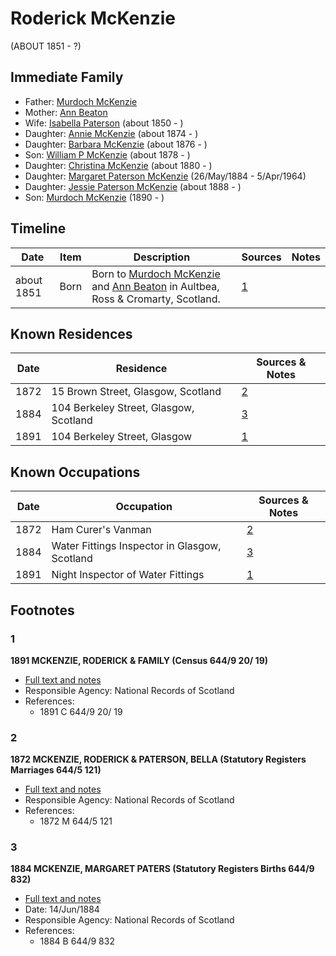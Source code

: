 ﻿---
layout: person
subject_key: i76793596
permalink: /people/i76793596
---

# Roderick McKenzie
(ABOUT 1851 - ?)

## Immediate Family

* Father: [Murdoch McKenzie](./@1568232@-murdoch-mckenzie-b-d.md)
* Mother: [Ann Beaton](./@23061759@-ann-beaton-b-d.md)
* Wife: [Isabella Paterson](./@24882788@-isabella-paterson-b1850-d.md) (about 1850 - )
* Daughter: [Annie McKenzie](./@80021760@-annie-mckenzie-b1874-d.md) (about 1874 - )
* Daughter: [Barbara McKenzie](./@18932462@-barbara-mckenzie-b1876-d.md) (about 1876 - )
* Son: [William P McKenzie](./@51734912@-william-p-mckenzie-b1878-d.md) (about 1878 - )
* Daughter: [Christina McKenzie](./@25915316@-christina-mckenzie-b1880-d.md) (about 1880 - )
* Daughter: [Margaret Paterson McKenzie](./@88610293@-margaret-paterson-mckenzie-b1884-5-26-d1964-4-5.md) (26/May/1884 - 5/Apr/1964)
* Daughter: [Jessie Paterson McKenzie](./@2043547@-jessie-paterson-mckenzie-b1888-d.md) (about 1888 - )
* Son: [Murdoch McKenzie](./@99087108@-murdoch-mckenzie-b1890-d.md) (1890 - )

## Timeline

Date | Item | Description | Sources | Notes
---|---|---|---|---
about 1851 | Born | Born to [Murdoch McKenzie](./@1568232@-murdoch-mckenzie-b-d.md) and [Ann Beaton](./@23061759@-ann-beaton-b-d.md) in Aultbea, Ross & Cromarty, Scotland. | [1](#1) | 

## Known Residences

Date | Residence | Sources & Notes
---|---|---
1872 | 15 Brown Street, Glasgow, Scotland | [2](#2)
1884 | 104 Berkeley Street, Glasgow, Scotland | [3](#3)
1891 | 104 Berkeley Street, Glasgow | [1](#1)

## Known Occupations

Date | Occupation | Sources & Notes
---|---|---
1872 | Ham Curer's Vanman | [2](#2)
1884 | Water Fittings Inspector in Glasgow, Scotland | [3](#3)
1891 | Night Inspector of Water Fittings | [1](#1)

## Footnotes

### 1

**1891 MCKENZIE, RODERICK & FAMILY (Census 644/9 20/ 19)**

* [Full text and notes](../sources/@45081620@-1891-mckenzie,-roderick-&-family-census-644-9-20-19-.md)
* Responsible Agency: National Records of Scotland
* References: 
  * 1891 C 644/9 20/ 19

### 2

**1872 MCKENZIE, RODERICK & PATERSON, BELLA (Statutory Registers Marriages 644/5 121)**

* [Full text and notes](../sources/@69252361@-1872-mckenzie,-roderick-&-paterson,-bella-statutory-registers-marriages-644-5-121-.md)
* Responsible Agency: National Records of Scotland
* References: 
  * 1872 M 644/5 121

### 3

**1884 MCKENZIE, MARGARET PATERS (Statutory Registers Births 644/9 832)**

* [Full text and notes](../sources/@45499690@-1884-mckenzie,-margaret-paters-statutory-registers-births-644-9-832-.md)
* Date: 14/Jun/1884
* Responsible Agency: National Records of Scotland
* References: 
  * 1884 B 644/9 832

